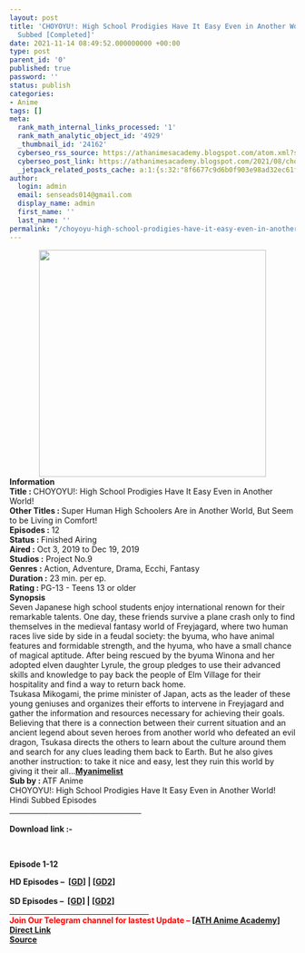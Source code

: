 ```yaml
---
layout: post
title: 'CHOYOYU!: High School Prodigies Have It Easy Even in Another World! Hindi
  Subbed [Completed]'
date: 2021-11-14 08:49:52.000000000 +00:00
type: post
parent_id: '0'
published: true
password: ''
status: publish
categories:
- Anime
tags: []
meta:
  rank_math_internal_links_processed: '1'
  rank_math_analytic_object_id: '4929'
  _thumbnail_id: '24162'
  cyberseo_rss_source: https://athanimesacademy.blogspot.com/atom.xml?start-index=151&max-results=150
  cyberseo_post_link: https://athanimesacademy.blogspot.com/2021/08/choyoyu-high-school-prodigies-have-it.html
  _jetpack_related_posts_cache: a:1:{s:32:"8f6677c9d6b0f903e98ad32ec61f8deb";a:2:{s:7:"expires";i:1663400664;s:7:"payload";a:3:{i:0;a:1:{s:2:"id";i:26292;}i:1;a:1:{s:2:"id";i:26293;}i:2;a:1:{s:2:"id";i:29495;}}}}
author:
  login: admin
  email: senseads014@gmail.com
  display_name: admin
  first_name: ''
  last_name: ''
permalink: "/choyoyu-high-school-prodigies-have-it-easy-even-in-another-world-hindi-subbed-completed/"
---
```

<div class="separator" style="clear: both; text-align: center;"> <a href="https://lh3.googleusercontent.com/-H1wDGMfynA0/YQlgTKZojTI/AAAAAAAADP8/W0ELoyc0iNcjWH63QYc45vujbFDmTokxgCLcBGAsYHQ/s1600/1628004412282757-0.png" style="margin-left: 1em; margin-right: 1em;"> <img border="0" src="{{ site.baseurl }}/assets/2021/11/1628004412282757-0.png" width="400" /> </a></div>
<div></div>
<div><b>Information</b></div>
<div></div>
<div><b>Title : </b>CHOYOYU!: High School Prodigies Have It Easy Even in Another World!</div>
<div><b>Other Titles : </b>Super Human High Schoolers Are in Another World, But Seem to be Living in Comfort!</div>
<div><b>Episodes : </b>12</div>
<div><b>Status : </b>Finished Airing</div>
<div><b>Aired :</b> Oct 3, 2019 to Dec 19, 2019</div>
<div><b>Studios :</b> Project No.9</div>
<div><b>Genres :</b>&nbsp;Action, Adventure, Drama, Ecchi, Fantasy</div>
<div><b>Duration :</b> 23 min. per ep.</div>
<div><b>Rating : </b>PG-13 - Teens 13 or older</div>
<div></div>
<div><b>Synopsis</b></div>
<div>Seven Japanese high school students enjoy international renown for their remarkable talents. One day, these friends survive a plane crash only to find themselves in the medieval fantasy world of Freyjagard, where two human races live side by side in a feudal society: the byuma, who have animal features and formidable strength, and the hyuma, who have a small chance of magical aptitude. After being rescued by the byuma Winona and her adopted elven daughter Lyrule, the group pledges to use their advanced skills and knowledge to pay back the people of Elm Village for their hospitality and find a way to return back home.</div>
<div></div>
<div>Tsukasa Mikogami, the prime minister of Japan, acts as the leader of these young geniuses and organizes their efforts to intervene in Freyjagard and gather the information and resources necessary for achieving their goals. Believing that there is a connection between their current situation and an ancient legend about seven heroes from another world who defeated an evil dragon, Tsukasa directs the others to learn about the culture around them and search for any clues leading them back to Earth. But he also gives another instruction: to take it nice and easy, lest they ruin this world by giving it their all...<a href="https://myanimelist.net/anime/39523/Choujin_Koukousei-tachi_wa_Isekai_demo_Yoyuu_de_Ikinuku_you_desu"><b>Myanimelist</b></a></div>
<div></div>
<div><b>Sub by : </b>ATF Anime</div>
<div></div>
<div>CHOYOYU!: High School Prodigies Have It Easy Even in Another World! Hindi Subbed Episodes</div>
<div>
<div>
<div><b><u>&nbsp; &nbsp; &nbsp; &nbsp; &nbsp; &nbsp; &nbsp; &nbsp; &nbsp; &nbsp; &nbsp;</u></b><b><u>&nbsp; &nbsp; &nbsp; &nbsp; &nbsp; &nbsp; &nbsp; &nbsp; &nbsp; &nbsp; &nbsp;</u></b><b><u>&nbsp; &nbsp; &nbsp; &nbsp; &nbsp; &nbsp; &nbsp; &nbsp; &nbsp; &nbsp; &nbsp;</u></b><b><u>&nbsp; &nbsp; &nbsp; &nbsp;</u></b></div>
<div><b><br /></b></div>
<div><b>Download link :-</b></div>
<p><b />
<div><b><br /></b></div>
<p>Episode&nbsp;<b>1-12</b>
<div></div>
<div><b>HD Episodes –&nbsp;&nbsp;<a href="https://l4s.cc/a/e/JPZ/aHR0cHM6Ly9kcml2ZS5nb29nbGUuY29tL2ZvbGRlcnZpZXc/aWQ9MTN2c0RjR0hXVW03ek96RXdIRkp0THNfTmdUaGsydW04">[GD]</a>&nbsp;|&nbsp;<a href="https://l4s.cc/a/e/JPZ/aHR0cHM6Ly9kcml2ZS5nb29nbGUuY29tL2ZvbGRlcnZpZXc/aWQ9MTN2c0RjR0hXVW03ek96RXdIRkp0THNfTmdUaGsydW04">[GD2]</a></b></div>
<div><b>&nbsp;&nbsp; &nbsp; &nbsp; &nbsp; &nbsp; &nbsp; &nbsp; &nbsp;&nbsp;</b></div>
<div><b>SD Episodes –&nbsp;&nbsp;<a href="https://l4s.cc/a/e/JPZ/aHR0cHM6Ly9kcml2ZS5nb29nbGUuY29tL2ZvbGRlcnZpZXc/aWQ9MTN3RFdnalN3LTFHQ2lJS3hlcWxWUWdubGp5dkRoNVRV">[GD]</a>&nbsp;|&nbsp;<a href="https://l4s.cc/a/e/JPZ/aHR0cHM6Ly9kcml2ZS5nb29nbGUuY29tL2ZvbGRlcnZpZXc/aWQ9MTN3RFdnalN3LTFHQ2lJS3hlcWxWUWdubGp5dkRoNVRV">[GD2]</a></b></div>
</div>
</div>
<div></div>
<div>
<div>
<div><u>&nbsp; &nbsp; &nbsp; &nbsp; &nbsp; &nbsp; &nbsp; &nbsp; &nbsp; &nbsp; &nbsp; &nbsp; &nbsp; &nbsp; &nbsp; &nbsp; &nbsp; &nbsp; &nbsp; &nbsp; &nbsp;</u><u>&nbsp; &nbsp; &nbsp; &nbsp; &nbsp; &nbsp; &nbsp; &nbsp; &nbsp; &nbsp; &nbsp; &nbsp; &nbsp; &nbsp; &nbsp; &nbsp; &nbsp;</u></div>
<div></div>
<div><b><span style="color: red;">Join Our Telegram channel for lastest Update –&nbsp;</span><a href="http://telegram.me/athanimeacademy">[ATH Anime Academy]</a></b></div>
</div>
<div></div>
</div>
<link rel="stylesheet" href="https://cdnjs.cloudflare.com/ajax/libs/font-awesome/4.7.0/css/font-awesome.min.css" />
<div class="divbtn"> <a href="https://handymansurrender.com/fihup8buzv?key=94550f7ce39444073321dde3b8782f97" class="btn"><i class="fa fa-download"></i> Direct Link</a> <br /><a href="https://athanimesacademy.blogspot.com/2021/08/choyoyu-high-school-prodigies-have-it.html">Source</a> </div>
